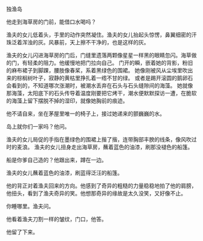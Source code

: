  独渔岛

 他走到海草房的门前，能借口水喝吗？

 渔夫的女儿低着头，手里的动作突然凝住。渔夫的女儿抬起头惊愣，鼻翼细密的汗珠泛着浑浊的灰。风暴前，天上擦不干净的，也是这样的灰。

 渔夫的女儿闪进海草房的门后，门缝里遗落两颗像星星一样黑的眼睛忽闪。海草做的门，有轻柔的阻力。他缓慢地把门拉向自己。
 门开的瞬，嵌着她的背影，粉旧的麻布裙子到脚踝，腰肢像春桨，系着黑绿色的围裙。
 她像刚被风从尘埃里吹出来的棕榈树叶子，寂静的黄枯里挣扎着一绺不甘的绿。
 或者是踢开滚圆的鹅卵石会看到的，不知道哪次涨潮时，被潮水丢弃在石头与石头缝隙间的海藻。
 她就像那海藻，太阳底下的石头传导着温度刚要把它烤干，潮水便默默探访一遭，在脆软的海藻上留下摆脱不掉的湿印，就像她胸前的痕迹。

 他不请自来，坐在茅屋里唯一的椅子上，接过她递来的颤巍巍的水。

 岛上就你们一家吗？他问。

 渔夫的女儿局促的手指在墨绿色的围裙上揩了揩，连带胸部丰腴的线条，像风吹过时的麦浪。
 渔夫的女儿扭身走出海草房，蘸着蓝色的油漆，刷那没褪色的船篷。

 船是你爹自己造的？他跟出来，蹲在一边。

 渔夫的女儿蘸着蓝色的油漆，刷蓝得泛汪的船篷。

 他的背正对着渔夫回来的方向。他感到了奇异的粗糙的力量稳稳地拍了他的肩膀，他扭头，看到了渔夫奇异的笑。他想那奇异的缘故是太久没笑，又好像不止。

 你睡哪里。渔夫问。

 他看着渔夫刀割一样的皱纹，门口，他答。

 他留了下来。

